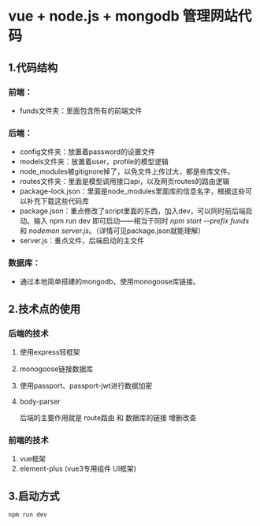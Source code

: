 # vue + node.js + mongodb 管理网站代码
## 1.代码结构
### 前端：
* funds文件夹：里面包含所有的前端文件

### 后端：
* config文件夹：放置着password的设置文件
* models文件夹：放置着user，profile的模型逻辑
* node_modules被gitignore掉了，以免文件上传过大，都是些库文件。
* routes文件夹：里面是模型调用接口api，以及网页routes的路由逻辑
* package-lock.json：里面是node_modules里面库的信息名字，根据这些可以补充下载这些代码库
* package.json：重点修改了script里面的东西，加入dev，可以同时前后端启动。输入 npm run dev 即可启动——相当于同时 *npm start --prefix funds* 和 *nodemon server.js*。（详情可见package.json就能理解）
* server.js：重点文件，后端启动的主文件

### 数据库：
* 通过本地简单搭建的mongodb，使用monogoose库链接。

## 2.技术点的使用

### 后端的技术
1. 使用express轻框架
2. monogoose链接数据库
3. 使用passport、passport-jwt进行数据加密
4. body-parser

    后端的主要作用就是 route路由 和 数据库的链接 增删改查

### 前端的技术
1. vue框架
2. element-plus (vue3专用组件 UI框架)

## 3.启动方式
    npm run dev